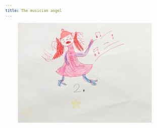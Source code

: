 ```yaml
---
title: The musician angel
---
```

<figure class="hero">
<img src="/img/emil-drawing/IMG_3101.jpg">
</figure>